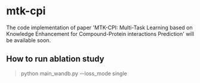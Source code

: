 <!--
 * @Author: your name
 * @Date: 2021-05-12 05:23:23
 * @LastEditTime: 2021-05-23 11:14:30
 * @LastEditors: Please set LastEditors
 * @Description: In User Settings Edit
 * @FilePath: /kg-mtl/README.md
-->
# mtk-cpi
The code implementation of paper 'MTK-CPI: Multi-Task Learning based on Knowledge Enhancement for Compound-Protein interactions Prediction' will be available soon.
## How to run ablation study
> python main_wandb.py --loss_mode single